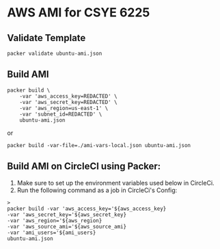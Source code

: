 # AWS AMI for CSYE 6225 

## Validate Template
```
packer validate ubuntu-ami.json
```

## Build AMI
```
packer build \
    -var 'aws_access_key=REDACTED' \
    -var 'aws_secret_key=REDACTED' \
    -var 'aws_region=us-east-1' \
    -var 'subnet_id=REDACTED' \
    ubuntu-ami.json
```

or

```
packer build -var-file=./ami-vars-local.json ubuntu-ami.json
```

## Build AMI on CircleCI using Packer:

1. Make sure to set up the environment variables used below in CircleCi.
2. Run the following command as a job in CircleCi's Config:

```
>
packer build -var 'aws_access_key='${aws_access_key} 
-var 'aws_secret_key='${aws_secret_key} 
-var 'aws_region='${aws_region} 
-var 'aws_source_ami='${aws_source_ami} 
-var 'ami_users='${ami_users}
ubuntu-ami.json
```
